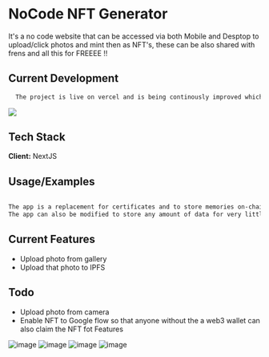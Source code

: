 
# NoCode NFT Generator 

It's a no code website that can be accessed via both Mobile and Desptop to upload/click photos and mint then as NFT's, these can be also shared with frens and all this for FREEEE !!



## Current Development


```bash
  The project is live on vercel and is being continously improved which can be accessed at 
```
![](https://mahe-nocodenft.vercel.app/)


## Tech Stack

**Client:** NextJS



## Usage/Examples

```bash

The app is a replacement for certificates and to store memories on-chain forever
The app can also be modified to store any amount of data for very little cost in comparision with google/dropbox/onedrive 

```


## Current Features

- Upload photo from gallery
- Upload that photo to IPFS 

## Todo
- Upload photo from camera
- Enable NFT to Google flow so that anyone without the a web3 wallet can also claim the NFT fot Features


![image](https://user-images.githubusercontent.com/48391385/235297700-1ea89077-cdaf-43dc-adfd-e1e9440b272b.png)
![image](https://user-images.githubusercontent.com/48391385/235297728-975198ee-1f81-407a-a859-3fcf6a86b470.png)
![image](https://user-images.githubusercontent.com/48391385/235297729-ba53dd73-38a8-4b31-97b4-8be1f299acd7.png)
![image](https://user-images.githubusercontent.com/48391385/235297743-1c261f3f-3874-4a0d-90d5-10a0da7d4db2.png)
